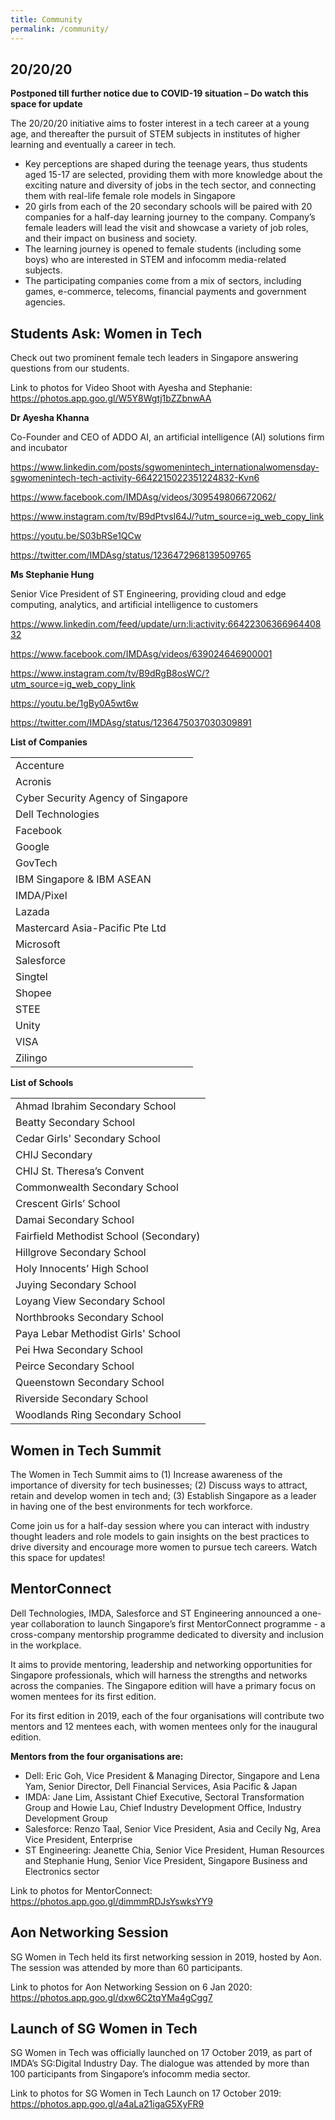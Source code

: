 ```yaml
---
title: Community
permalink: /community/
---
```

<h2>20/20/20</h2>
<strong>Postponed till further notice due to COVID-19 situation – Do watch this space for update</strong>
<p>The 20/20/20 initiative aims to foster interest in a tech career at a young age, and thereafter the pursuit of STEM subjects in institutes of higher learning and eventually a career in tech.</p>
<ul>
  <li>Key perceptions are shaped during the teenage years, thus students aged 15-17 are selected, providing them with more knowledge about the exciting nature and diversity of jobs in the tech sector, and connecting them with real-life female role models in Singapore</li>
  <li>20 girls from each of the 20 secondary schools will be paired with 20 companies for a half-day learning journey to the company. Company’s female leaders will lead the visit and showcase a variety of job roles, and their impact on business and society.</li>
   <li>The learning journey is opened to female students (including some boys) who are interested in STEM and infocomm media-related subjects.</li>
   <li>The participating companies come from a mix of sectors, including games, e-commerce, telecoms, financial payments and government agencies.</li>
</ul>
<h2>Students Ask: Women in Tech</h2>
<p>Check out two prominent female tech leaders in Singapore answering questions from our students.</p>
<p>Link to photos for Video Shoot with Ayesha and Stephanie: <a href="https://photos.app.goo.gl/W5Y8Wgtj1bZZbnwAA">https://photos.app.goo.gl/W5Y8Wgtj1bZZbnwAA</a> </p>
<p><strong>Dr Ayesha Khanna</strong></p>
<p>Co-Founder and CEO of ADDO AI, an artificial intelligence (AI) solutions firm and incubator</p>
<p><a href="https://www.linkedin.com/posts/sgwomenintech_internationalwomensday-sgwomenintech-tech-activity-6642215022351224832-Kvn6">https://www.linkedin.com/posts/sgwomenintech_internationalwomensday-sgwomenintech-tech-activity-6642215022351224832-Kvn6</a></p>
<p><a href="https://www.facebook.com/IMDAsg/videos/309549806672062/">https://www.facebook.com/IMDAsg/videos/309549806672062/</a></p>
<p><a href="https://www.instagram.com/tv/B9dPtvsI64J/?utm_source=ig_web_copy_link">https://www.instagram.com/tv/B9dPtvsI64J/?utm_source=ig_web_copy_link</a></p>
<p><a href="https://youtu.be/S03bRSe1QCw">https://youtu.be/S03bRSe1QCw</a></p>
<p><a href="https://twitter.com/IMDAsg/status/1236472968139509765">https://twitter.com/IMDAsg/status/1236472968139509765</a></p>

<p><strong>Ms Stephanie Hung</strong></p>
<p>Senior Vice President of ST Engineering, providing cloud and edge computing, analytics, and artificial intelligence to customers</p>
<p><a href="https://www.linkedin.com/feed/update/urn:li:activity:6642230636696440832">https://www.linkedin.com/feed/update/urn:li:activity:6642230636696440832</a></p>
<p><a href="https://www.facebook.com/IMDAsg/videos/639024646900001">https://www.facebook.com/IMDAsg/videos/639024646900001</a></p>
<p><a href="https://www.instagram.com/tv/B9dRgB8osWC/?utm_source=ig_web_copy_link">https://www.instagram.com/tv/B9dRgB8osWC/?utm_source=ig_web_copy_link</a></p>
<p><a href="https://youtu.be/1gBy0A5wt6w">https://youtu.be/1gBy0A5wt6w</a></p>
<p><a href="https://twitter.com/IMDAsg/status/1236475037030309891">https://twitter.com/IMDAsg/status/1236475037030309891</a></p>
<p><strong>List of Companies</strong></p>
<table>
	<tr><td>Accenture</td></tr>
	<tr><td>Acronis</td></tr>
	<tr><td>Cyber Security Agency of Singapore</td></tr>
	<tr><td>Dell Technologies</td></tr>
	<tr><td>Facebook</td></tr>
	<tr><td>Google</td></tr>
	<tr><td>GovTech</td></tr>
	<tr><td>IBM Singapore & IBM ASEAN</td></tr>
	<tr><td>IMDA/Pixel</td></tr>
	<tr><td>Lazada</td></tr>
	<tr><td>Mastercard Asia-Pacific Pte Ltd</td></tr>
	<tr><td>Microsoft</td></tr>
	<tr><td>Salesforce</td></tr>
	<tr><td>Singtel</td></tr>
	<tr><td>Shopee</td></tr>
	<tr><td>STEE</td></tr>
	<tr><td>Unity</td></tr>
	<tr><td>VISA</td></tr>
	<tr><td>Zilingo</td></tr>
</table>

<p><strong>List of Schools</strong></p>
<table>
	<tr><td>Ahmad Ibrahim Secondary School </td></tr>
	<tr><td>Beatty Secondary School</td></tr>
	<tr><td>Cedar Girls' Secondary School</td></tr>
	<tr><td>CHIJ Secondary</td></tr>
	<tr><td>CHIJ St. Theresa’s Convent </td></tr>
	<tr><td>Commonwealth Secondary School</td></tr>
	<tr><td>Crescent Girls’ School </td></tr>
	<tr><td>Damai Secondary School </td></tr>
	<tr><td>Fairfield Methodist School (Secondary)</td></tr>
	<tr><td>Hillgrove Secondary School </td></tr>
	<tr><td>Holy Innocents’ High School</td></tr>
	<tr><td>Juying Secondary School</td></tr>
	<tr><td>Loyang View Secondary School</td></tr>
	<tr><td>Northbrooks Secondary School</td></tr>
	<tr><td>Paya Lebar Methodist Girls' School</td></tr>
	<tr><td>Pei Hwa Secondary School</td></tr>
	<tr><td>Peirce Secondary School </td></tr>
	<tr><td>Queenstown Secondary School</td></tr>
	<tr><td>Riverside Secondary School</td></tr>
	<tr><td>Woodlands Ring Secondary School </td></tr>
</table>

<h2>Women in Tech Summit</h2>
<p>The Women in Tech Summit aims to (1) Increase awareness of the importance of diversity for tech businesses; (2) Discuss ways to attract, retain and develop women in tech and; (3) Establish Singapore as a leader in having one of the best environments for tech workforce.</p>
<p>Come join us for a half-day session where you can interact with industry thought leaders and role models to gain insights on the best practices to drive diversity and encourage more women to pursue tech careers. 
Watch this space for updates!</p>

<h2>MentorConnect </h2>
<p>Dell Technologies, IMDA, Salesforce and ST Engineering announced a one-year collaboration to launch Singapore’s first MentorConnect programme - a cross-company mentorship programme dedicated to diversity and inclusion in the workplace.</p>
<p>It aims to provide mentoring, leadership and networking opportunities for Singapore professionals, which will harness the strengths and networks across the companies. The Singapore edition will have a primary focus on women mentees for its first edition.</p>
<p>For its first edition in 2019, each of the four organisations will contribute two mentors and 12 mentees each, with women mentees only for the inaugural edition. </p>
<p><strong>Mentors from the four organisations are: </strong></p>
<ul>
	<li>Dell: Eric Goh, Vice President & Managing Director, Singapore and Lena Yam, Senior Director, Dell Financial Services, Asia Pacific & Japan</li>
	<li>IMDA: Jane Lim, Assistant Chief Executive, Sectoral Transformation Group and Howie Lau, Chief Industry Development Office, Industry Development Group</li>
	<li>Salesforce: Renzo Taal, Senior Vice President, Asia and Cecily Ng, Area Vice President, Enterprise</li>
	<li>ST Engineering: Jeanette Chia, Senior Vice President, Human Resources and Stephanie Hung, Senior Vice President, Singapore Business and Electronics sector</li>
</ul>
<p>Link to photos for MentorConnect: <a href="https://photos.app.goo.gl/dimmmRDJsYswksYY9">https://photos.app.goo.gl/dimmmRDJsYswksYY9</a> </p>

<h2>Aon Networking Session</h2>
<p>SG Women in Tech held its first networking session in 2019, hosted by Aon. The session was attended by more than 60 participants. </p>

<p>Link to photos for Aon Networking Session on 6 Jan 2020: <a href="https://photos.app.goo.gl/dxw6C2tqYMa4gCgg7"> https://photos.app.goo.gl/dxw6C2tqYMa4gCgg7</a></p>

<h2>Launch of SG Women in Tech</h2>
<p>SG Women in Tech was officially launched on 17 October 2019, as part of IMDA’s SG:Digital Industry Day. The dialogue was attended by more than 100 participants from Singapore’s infocomm media sector.  </p>

<p>Link to photos for SG Women in Tech Launch on 17 October 2019: <a href="https://photos.app.goo.gl/a4aLa21igaG5XyFR9">https://photos.app.goo.gl/a4aLa21igaG5XyFR9</a></p>




















